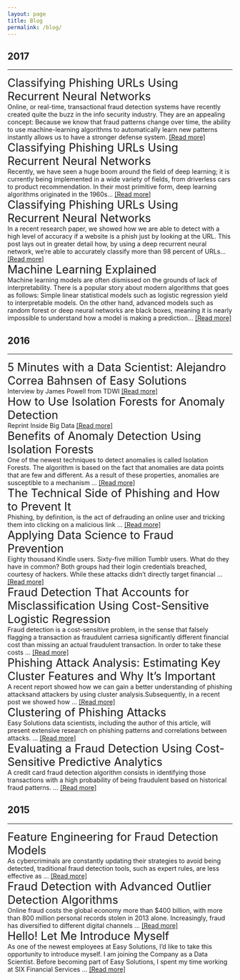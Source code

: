 ```yaml
---
layout: page
title: Blog
permalink: /blog/
---
```


2017
---
---
<div class="pub">
<a href='http://blog.easysol.net/real-time-learning-to-reinforcement-learning/' target="_blank"  style="font-size: 25px; text-decoration: none">Classifying Phishing URLs Using Recurrent Neural Networks</a>
<br/>
Online, or real-time, transactional fraud detection systems have recently created quite the buzz in the info security industry. They are an appealing concept: Because we know that fraud patterns change over time, the ability to use machine-learning algorithms to automatically learn new patterns instantly allows us to have a stronger defense system.
<a href='http://blog.easysol.net/real-time-learning-to-reinforcement-learning/' target="_blank">[Read more]</a>
</div>

<div class="pub">
<a href='http://blog.easysol.net/building-ai-applications/' target="_blank"  style="font-size: 25px; text-decoration: none">Classifying Phishing URLs Using Recurrent Neural Networks</a>
<br/>
Recently, we have seen a huge boom around the field of deep learning; it is currently being implemented in a wide variety of fields, from driverless cars to product recommendation. In their most primitive form, deep learning algorithms originated in the 1960s...
<a href='http://blog.easysol.net/building-ai-applications/' target="_blank">[Read more]</a>
</div>

<div class="pub">
<a href='http://blog.easysol.net/classifying-phishing-urls/' target="_blank"  style="font-size: 25px; text-decoration: none">Classifying Phishing URLs Using Recurrent Neural Networks</a>
<br/>
In a recent research paper, we showed how we are able to detect with a high level of accuracy if a website is a phish just by looking at the URL. This post lays out in greater detail how, by using a deep recurrent neural network, we’re able to accurately classify more than 98 percent of URLs...
<a href='http://blog.easysol.net/classifying-phishing-urls/' target="_blank">[Read more]</a>
</div>

<div class="pub">
<a href='http://blog.easysol.net/machine_learning_explained/' target="_blank"  style="font-size: 25px; text-decoration: none">Machine Learning Explained</a>
<br/>
Machine learning models are often dismissed on the grounds of lack of interpretability. There is a popular story about modern algorithms that goes as follows: Simple linear statistical models such as logistic regression yield to interpretable models. On the other hand, advanced models such as random forest or deep neural networks are black boxes, meaning it is nearly impossible to understand how a model is making a prediction...
<a href='http://blog.easysol.net/machine_learning_explained/' target="_blank">[Read more]</a>
</div>

2016
---
---

<div class="pub">
<a href='https://upside.tdwi.org/articles/2016/11/09/5-Minutes-with-Data-Scientist-Alejandro-Correa-Bahnsen-Easy-Solutions.aspx' target="_blank"  style="font-size: 25px; text-decoration: none">5 Minutes with a Data Scientist: Alejandro Correa Bahnsen of Easy Solutions</a>
<br/>
Interview by James Powell from TDWI 
<a href='https://upside.tdwi.org/articles/2016/11/09/5-Minutes-with-Data-Scientist-Alejandro-Correa-Bahnsen-Easy-Solutions.aspx' target="_blank">[Read more]</a>
</div>

<div class="pub">
<a href='http://insidebigdata.com/2016/11/11/how-to-use-isolation-forests-for-anomaly-detection/' target="_blank"  style="font-size: 25px; text-decoration: none">How to Use Isolation Forests for Anomaly Detection</a>
<br/>
Reprint Inside Big Data <a href='http://insidebigdata.com/2016/11/11/how-to-use-isolation-forests-for-anomaly-detection/' target="_blank">[Read more]</a>
</div>

<div class="pub">
<a href='http://blog.easysol.net/using-isolation-forests-anamoly-detection/' target="_blank"  style="font-size: 25px; text-decoration: none">Benefits of Anomaly Detection Using Isolation Forests</a>
<br/>
One of the newest techniques to detect anomalies is called Isolation Forests. The algorithm is based on the fact that anomalies are data points that are few and different. As a result of these properties, anomalies are susceptible to a mechanism ...
<a href='http://blog.easysol.net/using-isolation-forests-anamoly-detection/' target="_blank">[Read more]</a>
</div>

<div class="pub">
<a href='http://blog.easysol.net/the-technical-side-of-phishing/' target="_blank"  style="font-size: 25px; text-decoration: none">The Technical Side of Phishing and How to Prevent It</a>
<br/>
Phishing, by definition, is the act of defrauding an online user and tricking them into clicking on a malicious link ...
<a href='http://blog.easysol.net/the-technical-side-of-phishing/' target="_blank">[Read more]</a>
</div>

<div class="pub">
<a href='http://blog.easysol.net/what_does_a_fraud_data_scientist_do/' target="_blank"  style="font-size: 25px; text-decoration: none">Applying Data Science to Fraud Prevention</a>
<br/>
Eighty thousand Kindle users. Sixty-five million Tumblr users. What do they have in common? Both groups had their login credentials breached, courtesy of hackers. While these attacks didn’t directly target financial ...
<a href='http://blog.easysol.net/what_does_a_fraud_data_scientist_do/' target="_blank">[Read more]</a>
</div>

<div class="pub">
<a href='http://blog.easysol.net/fraud-detection-using-cost-sensitive-logistic-regression/' target="_blank"  style="font-size: 25px; text-decoration: none">Fraud Detection That Accounts for Misclassification Using Cost-Sensitive Logistic Regression</a>
<br/>
Fraud detection is a cost-sensitive problem, in the sense that falsely flagging a transaction as fraudulent carriesa significantly different financial cost than missing an actual fraudulent transaction. In order to take these costs ...
<a href='http://blog.easysol.net/fraud-detection-using-cost-sensitive-logistic-regression/' target="_blank">[Read more]</a>
</div>

<div class="pub">
<a href='http://blog.easysol.net/phishing-attack-analysis-estimating-key-cluster-features/' target="_blank"  style="font-size: 25px; text-decoration: none">Phishing Attack Analysis: Estimating Key Cluster Features and Why It’s Important</a>
<br/>
A recent report showed how we can gain a better understanding of phishing attacksand attackers by using cluster analysis.Subsequently, in a recent post we showed how ...
<a href='http://blog.easysol.net/phishing-attack-analysis-estimating-key-cluster-features/' target="_blank">[Read more]</a>
</div>

<div class="pub">
<a href='http://blog.easysol.net/phishing-attack-analysis-with-clusters/' target="_blank"  style="font-size: 25px; text-decoration: none">Clustering of Phishing Attacks</a>
<br/>
Easy Solutions data scientists, including the author of this article, will present extensive research on phishing patterns and correlations between attacks. ...
<a href='http://blog.easysol.net/phishing-attack-analysis-with-clusters/' target="_blank">[Read more]</a>
</div>

<div class="pub">
<a href='http://blog.easysol.net/cost-sensitive-analytics/' target="_blank"  style="font-size: 25px; text-decoration: none">Evaluating a Fraud Detection Using Cost-Sensitive Predictive Analytics</a>
<br/>
A credit card fraud detection algorithm consists in identifying those transactions with a high probability of being fraudulent based on historical fraud patterns. ...
<a href='http://blog.easysol.net/cost-sensitive-analytics/' target="_blank">[Read more]</a>
</div>

2015
---
---

<div class="pub">
<a href='http://blog.easysol.net/feature-engineering-for-fraud-detection/' target="_blank"  style="font-size: 25px; text-decoration: none">Feature Engineering for Fraud Detection Models</a>
<br/>
As cybercriminals are constantly updating their strategies to avoid being detected, traditional fraud detection tools, such as expert rules, are less effective as ...
<a href='http://blog.easysol.net/feature-engineering-for-fraud-detection/' target="_blank">[Read more]</a>
</div>

<div class="pub">
<a href='http://blog.easysol.net/advanced-outlier-detection/' target="_blank"  style="font-size: 25px; text-decoration: none">Fraud Detection with Advanced Outlier Detection Algorithms</a>
<br/>
Online fraud costs the global economy more than $400 billion, with more than 800 million personal records stolen in 2013 alone. Increasingly, fraud has diversified to different digital channels ...
<a href='http://blog.easysol.net/advanced-outlier-detection/' target="_blank">[Read more]</a>
</div>

<div class="pub">
<a href='http://blog.easysol.net/data-scientist/' target="_blank"  style="font-size: 25px; text-decoration: none">Hello! Let Me Introduce Myself</a>
<br/>
As one of the newest employees at Easy Solutions, I’d like to take this opportunity to introduce myself. I am joining the Company as a Data Scientist. Before becoming part of Easy Solutions, I spent my time working at SIX Financial Services ...
<a href='http://blog.easysol.net/data-scientist/' target="_blank">[Read more]</a>
</div>


